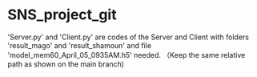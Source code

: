 # SNS_project_git

'Server.py' and 'Client.py' are codes of the Server and Client with folders 'result_mago' and 'result_shamoun' and file 'model_mem60_April_05_0935AM.h5' needed. 
（Keep the same relative path as shown on the main branch)
